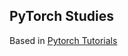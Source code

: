 ## PyTorch Studies

Based in [Pytorch Tutorials]

[Pytorch Tutorials]:<https://pytorch.org/tutorials>
